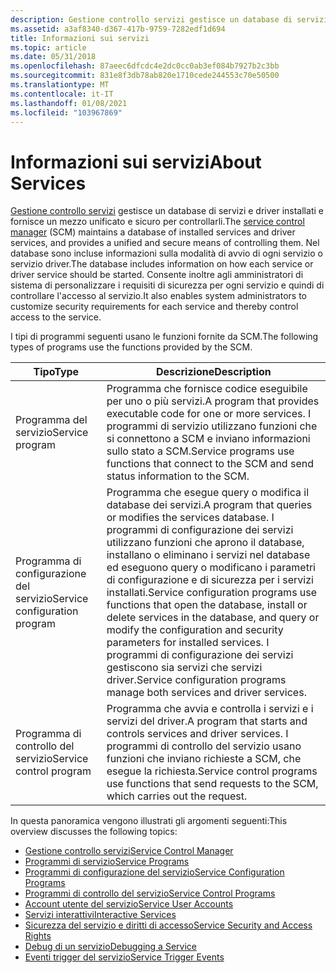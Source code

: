 ```yaml
---
description: Gestione controllo servizi gestisce un database di servizi e driver installati e fornisce un mezzo unificato e sicuro per controllarli.
ms.assetid: a3af8340-d367-417b-9759-7282edf1d694
title: Informazioni sui servizi
ms.topic: article
ms.date: 05/31/2018
ms.openlocfilehash: 87aeec6dfcdc4e2dc0cc0ab3ef084b7927b2c3bb
ms.sourcegitcommit: 831e8f3db78ab820e1710cede244553c70e50500
ms.translationtype: MT
ms.contentlocale: it-IT
ms.lasthandoff: 01/08/2021
ms.locfileid: "103967869"
---
```

# <a name="about-services"></a><span data-ttu-id="52efd-103">Informazioni sui servizi</span><span class="sxs-lookup"><span data-stu-id="52efd-103">About Services</span></span>

<span data-ttu-id="52efd-104">[Gestione controllo servizi](service-control-manager.md) gestisce un database di servizi e driver installati e fornisce un mezzo unificato e sicuro per controllarli.</span><span class="sxs-lookup"><span data-stu-id="52efd-104">The [service control manager](service-control-manager.md) (SCM) maintains a database of installed services and driver services, and provides a unified and secure means of controlling them.</span></span> <span data-ttu-id="52efd-105">Nel database sono incluse informazioni sulla modalità di avvio di ogni servizio o servizio driver.</span><span class="sxs-lookup"><span data-stu-id="52efd-105">The database includes information on how each service or driver service should be started.</span></span> <span data-ttu-id="52efd-106">Consente inoltre agli amministratori di sistema di personalizzare i requisiti di sicurezza per ogni servizio e quindi di controllare l'accesso al servizio.</span><span class="sxs-lookup"><span data-stu-id="52efd-106">It also enables system administrators to customize security requirements for each service and thereby control access to the service.</span></span>

<span data-ttu-id="52efd-107">I tipi di programmi seguenti usano le funzioni fornite da SCM.</span><span class="sxs-lookup"><span data-stu-id="52efd-107">The following types of programs use the functions provided by the SCM.</span></span>



| <span data-ttu-id="52efd-108">Tipo</span><span class="sxs-lookup"><span data-stu-id="52efd-108">Type</span></span>                          | <span data-ttu-id="52efd-109">Descrizione</span><span class="sxs-lookup"><span data-stu-id="52efd-109">Description</span></span>                                                                                                                                                                                                                                                                                                                               |
|-------------------------------|-------------------------------------------------------------------------------------------------------------------------------------------------------------------------------------------------------------------------------------------------------------------------------------------------------------------------------------------|
| <span data-ttu-id="52efd-110">Programma del servizio</span><span class="sxs-lookup"><span data-stu-id="52efd-110">Service program</span></span>               | <span data-ttu-id="52efd-111">Programma che fornisce codice eseguibile per uno o più servizi.</span><span class="sxs-lookup"><span data-stu-id="52efd-111">A program that provides executable code for one or more services.</span></span> <span data-ttu-id="52efd-112">I programmi di servizio utilizzano funzioni che si connettono a SCM e inviano informazioni sullo stato a SCM.</span><span class="sxs-lookup"><span data-stu-id="52efd-112">Service programs use functions that connect to the SCM and send status information to the SCM.</span></span>                                                                                                                                                                          |
| <span data-ttu-id="52efd-113">Programma di configurazione del servizio</span><span class="sxs-lookup"><span data-stu-id="52efd-113">Service configuration program</span></span> | <span data-ttu-id="52efd-114">Programma che esegue query o modifica il database dei servizi.</span><span class="sxs-lookup"><span data-stu-id="52efd-114">A program that queries or modifies the services database.</span></span> <span data-ttu-id="52efd-115">I programmi di configurazione dei servizi utilizzano funzioni che aprono il database, installano o eliminano i servizi nel database ed eseguono query o modificano i parametri di configurazione e di sicurezza per i servizi installati.</span><span class="sxs-lookup"><span data-stu-id="52efd-115">Service configuration programs use functions that open the database, install or delete services in the database, and query or modify the configuration and security parameters for installed services.</span></span> <span data-ttu-id="52efd-116">I programmi di configurazione dei servizi gestiscono sia servizi che servizi driver.</span><span class="sxs-lookup"><span data-stu-id="52efd-116">Service configuration programs manage both services and driver services.</span></span> |
| <span data-ttu-id="52efd-117">Programma di controllo del servizio</span><span class="sxs-lookup"><span data-stu-id="52efd-117">Service control program</span></span>       | <span data-ttu-id="52efd-118">Programma che avvia e controlla i servizi e i servizi del driver.</span><span class="sxs-lookup"><span data-stu-id="52efd-118">A program that starts and controls services and driver services.</span></span> <span data-ttu-id="52efd-119">I programmi di controllo del servizio usano funzioni che inviano richieste a SCM, che esegue la richiesta.</span><span class="sxs-lookup"><span data-stu-id="52efd-119">Service control programs use functions that send requests to the SCM, which carries out the request.</span></span>                                                                                                                                                                     |



 

<span data-ttu-id="52efd-120">In questa panoramica vengono illustrati gli argomenti seguenti:</span><span class="sxs-lookup"><span data-stu-id="52efd-120">This overview discusses the following topics:</span></span>

-   [<span data-ttu-id="52efd-121">Gestione controllo servizi</span><span class="sxs-lookup"><span data-stu-id="52efd-121">Service Control Manager</span></span>](service-control-manager.md)
-   [<span data-ttu-id="52efd-122">Programmi di servizio</span><span class="sxs-lookup"><span data-stu-id="52efd-122">Service Programs</span></span>](service-programs.md)
-   [<span data-ttu-id="52efd-123">Programmi di configurazione del servizio</span><span class="sxs-lookup"><span data-stu-id="52efd-123">Service Configuration Programs</span></span>](service-configuration-programs.md)
-   [<span data-ttu-id="52efd-124">Programmi di controllo del servizio</span><span class="sxs-lookup"><span data-stu-id="52efd-124">Service Control Programs</span></span>](service-control-programs.md)
-   [<span data-ttu-id="52efd-125">Account utente del servizio</span><span class="sxs-lookup"><span data-stu-id="52efd-125">Service User Accounts</span></span>](service-user-accounts.md)
-   [<span data-ttu-id="52efd-126">Servizi interattivi</span><span class="sxs-lookup"><span data-stu-id="52efd-126">Interactive Services</span></span>](interactive-services.md)
-   [<span data-ttu-id="52efd-127">Sicurezza del servizio e diritti di accesso</span><span class="sxs-lookup"><span data-stu-id="52efd-127">Service Security and Access Rights</span></span>](service-security-and-access-rights.md)
-   [<span data-ttu-id="52efd-128">Debug di un servizio</span><span class="sxs-lookup"><span data-stu-id="52efd-128">Debugging a Service</span></span>](debugging-a-service.md)
-   [<span data-ttu-id="52efd-129">Eventi trigger del servizio</span><span class="sxs-lookup"><span data-stu-id="52efd-129">Service Trigger Events</span></span>](service-trigger-events.md)

 

 



